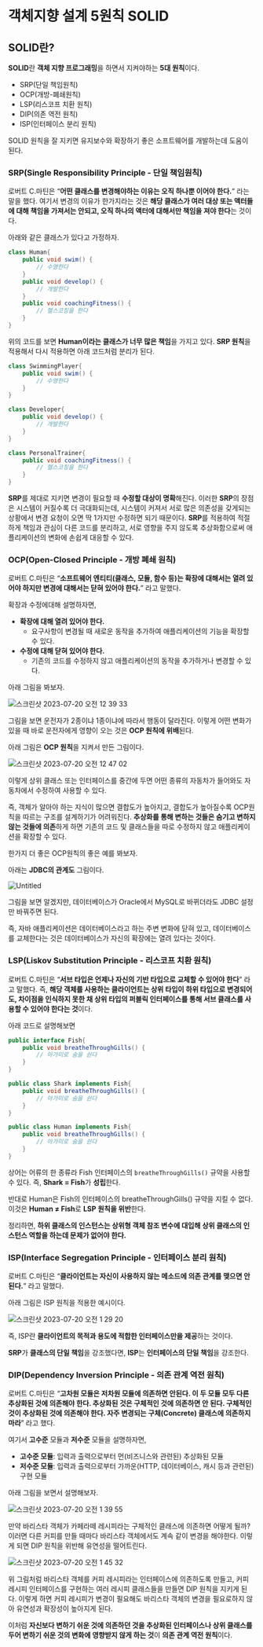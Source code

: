 # 객체지향 설계 5원칙 SOLID

## SOLID란?

**SOLID**란 **객체 지향 프로그래밍**을 하면서 지켜야하는 **5대 원칙**이다.

- SRP(단일 책임원칙)
- OCP(개방-폐쇄원칙)
- LSP(리스코프 치환 원칙)
- DIP(의존 역전 원칙)
- ISP(인터페이스 분리 원칙)

SOLID 원칙을 잘 지키면 유지보수와 확장하기 좋은 소프트웨어를 개발하는데 도움이 된다.

### SRP(Single Responsibility Principle - 단일 책임원칙)

로버트 C.마틴은 “**어떤 클래스를 변경해야하는 이유는 오직 하나뿐 이어야 한다.**” 라는 말을 했다.
여기서 변경의 이유가 한가지라는 것은 **해당 클래스가 여러 대상 또는 액터들에 대해 책임을 가져서는 안되고, 오직 하나의 액터에 대해서만 책임을 져야 한다**는 것이다.

아래와 같은 클래스가 있다고 가정하자.

```java
class Human{
	public void swim() {
		// 수영한다
	}
	public void develop() {
		// 개발한다
	}
	public void coachingFitness() {
		// 헬스코칭을 한다
	}
}
```

위의 코드를 보면 **Human이라는 클래스가 너무 많은 책임**을 가지고 있다.
**SRP 원칙**을 적용해서 다시 적용하면 아래 코드처럼 분리가 된다.

```java
class SwimmingPlayer{
	public void swim() {
		// 수영한다
	}
}

class Developer{
	public void develop() {
		// 개발한다
	}
}

class PersonalTrainer{
	public void coachingFitness() {
		// 헬스코칭을 한다
	}
}
```

**SRP**를 제대로 지키면 변경이 필요할 때 **수정할 대상이 명확**해진다.
이러한 **SRP**의 장점은 시스템이 커질수록 더 극대화되는데, 시스템이 커져서 서로 많은 의존성을 갖게되는 상황에서 변경 요청이 오면 딱 1가지만 수정하면 되기 때문이다.
**SRP**를 적용하여 적절하게 책임과 관심이 다른 코드를 분리하고, 서로 영향을 주지 않도록 추상화함으로써 애플리케이션의 변화에 손쉽게 대응할 수 있다.

### OCP(Open-Closed Principle - 개방 폐쇄 원칙)

로버트 C.마틴은 “**소프트웨어 엔티티(클래스, 모듈, 함수 등)는 확장에 대해서는 열려 있어야 하지만 변경에 대해서는 닫혀 있어야 한다.**” 라고 말했다.

확장과 수정에대해 설명하자면,

- **확장에 대해 열려 있어야 한다.**
    - 요구사항이 변경될 때 새로운 동작을 추가하여 애플리케이션의 기능을 확장할 수 있다.
- **수정에 대해 닫혀 있어야 한다.**
    - 기존의 코드를 수정하지 않고 애플리케이션의 동작을 추가하거나 변경할 수 있다.

아래 그림을 봐보자.

![스크린샷 2023-07-20 오전 12 39 33](https://github.com/mo2-Study-Group/StudyGroup/assets/112863029/317a41b6-f3ee-4ccd-bf5d-7785547ef81a)

그림을 보면 운전자가 2종이냐 1종이냐에 따라서 행동이 달라진다.
이렇게 어떤 변화가 있을 때 바로 운전자에게 영향이 오는 것은 **OCP 원칙에 위배**된다.

아래 그림은 **OCP 원칙**을 지켜서 만든 그림이다.

![스크린샷 2023-07-20 오전 12 47 02](https://github.com/mo2-Study-Group/StudyGroup/assets/112863029/bdb8b6bc-8c5b-462a-a952-196eee9f7ac2)

이렇게 상위 클래스 또는 인터페이스를 중간에 두면 어떤 종류의 자동차가 들어와도 자동차에서 수정하여 사용할 수 있다.

즉, 객체가 알아야 하는 지식이 많으면 결합도가 높아지고, 결합도가 높아질수록 OCP원칙을 따르는 구조를 설계하기가 어려워진다.
**추상화를 통해 변하는 것들은 숨기고 변하지 않는 것들에 의존**하게 하면 기존의 코드 및 클래스들을 따로 수정하지 않고 애플리케이션을 확장할 수 있다.

한가지 더 좋은 OCP원칙의 좋은 예를 봐보자.

아래는 **JDBC의 관계도** 그림이다.

![Untitled](https://github.com/mo2-Study-Group/StudyGroup/assets/112863029/64483f07-20a7-4ce5-9143-45b12b958bd6)

그림을 보면 알겠지만, 데이터베이스가 Oracle에서 MySQL로 바뀌더라도 JDBC 설정만 바꿔주면 된다.

즉, 자바 애플리케이션은 데이터베이스라고 하는 주변 변화에 닫혀 있고, 데이터베이스를 교체한다는 것은 데이터베이스가 자신의 확장에는 열려 있다는 것이다.

### LSP(Liskov Substitution Principle - 리스코프 치환 원칙)

로버트 C.마틴은 “**서브 타입은 언제나 자신의 기반 타입으로 교체할 수 있어야 한다**” 라고 말했다.
즉, **해당 객체를 사용하는 클라이언트는 상위 타입이 하위 타입으로 변경되어도, 차이점을 인식하지 못한 채 상위 타입의 퍼블릭 인터페이스를 통해 서브 클래스를 사용할 수 있어야 한다는 것**이다.

아래 코드로 설명해보면

```java
public interface Fish{
	public void breatheThroughGills() {
		// 아가미로 숨을 쉰다
	}
}

public class Shark implements Fish{
	public void breatheThroughGills() {
		// 아가미로 숨을 쉰다
	}
}

public class Human implements Fish{
	public void breatheThroughGills() {
		// 아가미로 숨을 쉰다
	}
}
```

상어는 어류의 한 종류라 Fish 인터페이스의 `breatheThroughGills()` 규약을 사용할 수 있다. 
즉, **Shark = Fish**가 **성립**한다.

반대로 Human은 Fish의 인터페이스의 breatheThroughGills() 규약을 지킬 수 없다.
이것은 **Human ≠ Fish**로 **LSP 원칙을 위반**한다.

정리하면, **하위 클래스의 인스턴스는 상위형 객체 참조 변수에 대입해 상위 클래스의 인스턴스 역할을 하는데 문제가 없어야 한다.**

### ISP(Interface Segregation Principle - 인터페이스 분리 원칙)

로버트 C.마틴은 “**클라이언트는 자신이 사용하지 않는 메소드에 의존 관계를 맺으면 안 된다.**” 라고 말했다.

아래 그림은 ISP 원칙을 적용한 예시이다.

![스크린샷 2023-07-20 오전 1 29 20](https://github.com/mo2-Study-Group/StudyGroup/assets/112863029/dc96e15d-1639-43b0-af34-dc32ab2d56c5)

즉, ISP란 **클라이언트의 목적과 용도에 적합한 인터페이스만을 제공**하는 것이다.

**SRP**가 **클래스의 단일 책임**을 강조했다면, **ISP**는 **인터페이스의 단일 책임**을 강조한다.

### DIP(Dependency Inversion Principle - 의존 관계 역전 원칙)

로버트 C.마틴은 “**고차원 모듈은 저차원 모듈에 의존하면 안된다. 
이 두 모듈 모두 다른 추상화된 것에 의존해야 한다. 
추상화된 것은 구체적인 것에 의존하면 안 된다. 구체적인 것이 추상화된 것에 의존해야 한다. 
자주 변경되는 구체(Concrete) 클래스에 의존하지 마라**” 라고 했다. 

여기서 **고수준** 모듈과 **저수준** 모듈을 설명하자면,

- **고수준 모듈**: 입력과 출력으로부터 먼(비즈니스와 관련된) 추상화된 모듈
- **저수준 모듈**: 입력과 출력으로부터 가까운(HTTP, 데이터베이스, 캐시 등과 관련된) 구현 모듈

아래 그림을 보면서 설명해보자.

![스크린샷 2023-07-20 오전 1 39 55](https://github.com/mo2-Study-Group/StudyGroup/assets/112863029/052cff9e-7298-4caf-937b-cbf512d42c81)

만약 바리스타 객체가 카페라떼 레시피라는 구체적인 클래스에 의존하면 어떻게 될까?
이러면 다른 커피를 만들 때마다 바리스타 객체에서도 계속 같이 변경을 해야한다.
이렇게 되면 DIP 원칙을 위반해 유연성을 떨어트린다.

![스크린샷 2023-07-20 오전 1 45 32](https://github.com/mo2-Study-Group/StudyGroup/assets/112863029/ea0291b3-4ec5-4176-adb9-10979e842ada)

위 그림처럼 바리스타 객체를 커피 레시피라는 인터페이스에 의존하도록 만들고, 커피 레시피 인터페이스를 구현하는 여러 레시피 클래스들을 만들면 DIP 원칙을 지키게 된다.
이렇게 하면 커피 레시피가 변경이 필요해도 바리스타 객체의 변경을 필요로하지 않아 유연성과 확장성이 높아지게 된다.

이처럼 **자신보다 변하기 쉬운 것에 의존하던 것을 추상화된 인터페이스나 상위 클래스를 두어 변하기 쉬운 것의 변화에 영향받지 않게 하는 것**이 **의존 관계 역전 원칙**이다.
